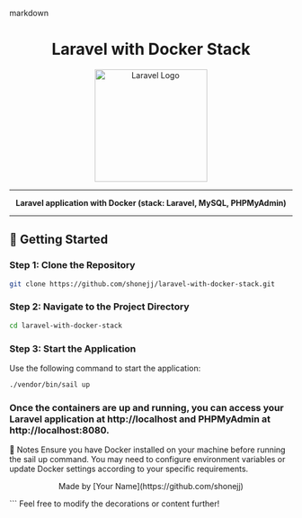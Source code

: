 

markdown
<h1 align="center">Laravel with Docker Stack</h1>
<p align="center">
    <img src="https://laravel.com/assets/img/components/logo-laravel.svg" alt="Laravel Logo" width="200">
</p>

---

<p align="center">
    <strong>Laravel application with Docker (stack: Laravel, MySQL, PHPMyAdmin)</strong>
</p>

---

## 🚀 Getting Started

### Step 1: Clone the Repository

```bash
git clone https://github.com/shonejj/laravel-with-docker-stack.git
```

### Step 2: Navigate to the Project Directory
```bash
cd laravel-with-docker-stack
```

### Step 3: Start the Application
Use the following command to start the application:

```bash
./vendor/bin/sail up
```

### Once the containers are up and running, you can access your Laravel application at http://localhost and PHPMyAdmin at http://localhost:8080.

📝 Notes
Ensure you have Docker installed on your machine before running the sail up command.
You may need to configure environment variables or update Docker settings according to your specific requirements.
<p align="center">
    Made by [Your Name](https://github.com/shonejj)
</p>
```
Feel free to modify the decorations or content further!